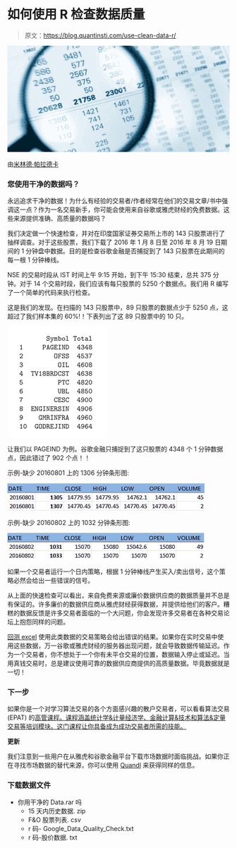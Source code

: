 # 如何使用 R 检查数据质量

> 原文：<https://blog.quantinsti.com/use-clean-data-r/>

![How to check data quality](img/ee11456dfea5e4193085989d1b8eda2b.png)

由[米林德·帕拉德卡](https://www.linkedin.com/in/milind-paradkar-b37292107)

### 您使用干净的数据吗？

永远追求干净的数据！为什么有经验的交易者/作者经常在他们的交易文章/书中强调这一点？作为一名交易新手，你可能会使用来自谷歌或雅虎财经的免费数据。这些来源提供准确、高质量的数据吗？

我们决定做一个快速检查，并对在印度国家证券交易所上市的 143 只股票进行了抽样调查。对于这些股票，我们下载了 2016 年 1 月 8 日至 2016 年 8 月 19 日期间的 1 分钟盘中数据。目的是检查谷歌金融是否捕捉到了 143 只股票在此期间的每一根 1 分钟棒线。

NSE 的交易时段从 IST 时间上午 9:15 开始，到下午 15:30 结束，总共 375 分钟。对于 14 个交易时段，我们应该有每只股票的 5250 个数据点。我们用 R 编写了一个简单的代码来执行检查。

这是我们的发现。在扫描的 143 只股票中，89 只股票的数据点少于 5250 点，这超过了我们样本集的 60%!！下表列出了这 89 只股票中的 10 只。

![Symbols](img/d41b980ac1ea930e4fb6b7dfc46ff1af.png)

让我们以 PAGEIND 为例。谷歌金融只捕捉到了这只股票的 4348 个 1 分钟数据点，因此错过了 902 个点！！

示例-缺少 20160801 上的 1306 分钟条形图:

![Missing the 1306 minute bar on 20160801](img/a2130a337182a8e80d3ec8b08430f294.png)

示例-缺少 20160802 上的 1032 分钟条形图:

![Missing the 1032 minute bar on 20160802](img/4c873154cfae9a0b38e0b22c19623eb1.png)

如果一个交易者运行一个日内策略，根据 1 分钟棒线产生买入/卖出信号，这个策略必然会给出一些错误的信号。

从上面的快速检查可以看出，来自免费来源或廉价数据供应商的数据质量并不总是有保证的。许多廉价的数据供应商从雅虎财经获得数据，并提供给他们的客户。糟糕的数据反馈是许多交易者面临的一个大问题，你会发现许多交易者在各种交易论坛上抱怨同样的问题。

[回测 excel](https://blog.quantinsti.com/vectorized-backtesting-in-excel/) 使用此类数据的交易策略会给出错误的结果。如果你在实时交易中使用这些数据，万一谷歌或雅虎财经的服务器出现问题，就会导致数据传输延迟。作为一个交易者，你不想处于一个你有未平仓交易的位置，数据输入停止或延迟。当用真钱交易时，总是建议使用可靠的数据供应商提供的高质量数据。毕竟数据就是一切！

### **下一步**

如果你是一个对学习算法交易的各个方面感兴趣的散户交易者，可以看看算法交易(EPAT) 的[高管课程。课程涵盖统计学&计量经济学、金融计算&技术和算法&定量交易等培训模块。这门课程让你具备成为成功交易者所需的技能。](https://www.quantinsti.com/epat/)

**更新**

我们注意到一些用户在从雅虎和谷歌金融平台下载市场数据时面临挑战。如果你正在寻找市场数据的替代来源，你可以使用 [Quandl](https://www.quandl.com/) 来获得同样的信息。

### **下载数据文件**

*   你用干净的 Data.rar 吗
    *   15 天内历史数据. zip
    *   F&O 股票列表. csv
    *   r 码- Google_Data_Quality_Check.txt
    *   r 码-股价数据. txt